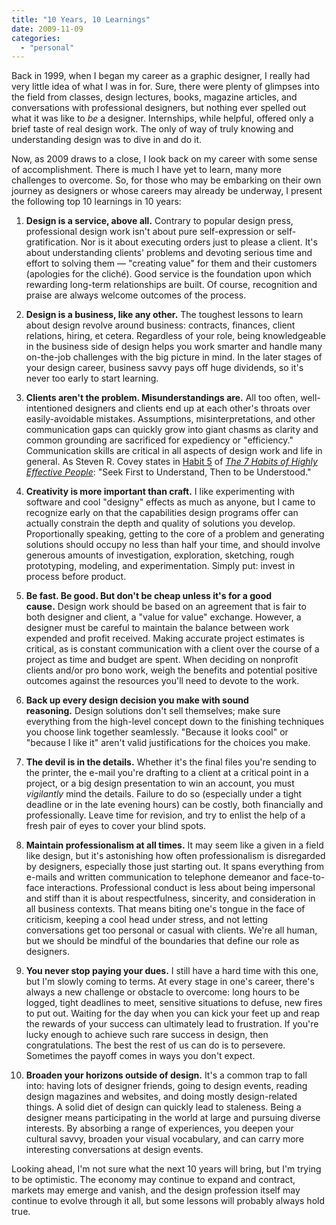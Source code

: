 ```yaml
---
title: "10 Years, 10 Learnings"
date: 2009-11-09
categories: 
  - "personal"
---
```


Back in 1999, when I began my career as a graphic designer, I really had very little idea of what I was in for. Sure, there were plenty of glimpses into the field from classes, design lectures, books, magazine articles, and conversations with professional designers, but nothing ever spelled out what it was like to _be_ a designer. Internships, while helpful, offered only a brief taste of real design work. The only of way of truly knowing and understanding design was to dive in and do it.

Now, as 2009 draws to a close, I look back on my career with some sense of accomplishment. There is much I have yet to learn, many more challenges to overcome. So, for those who may be embarking on their own journey as designers or whose careers may already be underway, I present the following top 10 learnings in 10 years:

1. **Design is a service, above all.** Contrary to popular design press, professional design work isn't about pure self-expression or self-gratification. Nor is it about executing orders just to please a client. It's about understanding clients' problems and devoting serious time and effort to solving them — "creating value" for them and their customers (apologies for the cliché). Good service is the foundation upon which rewarding long-term relationships are built. Of course, recognition and praise are always welcome outcomes of the process.

2. **Design is a business, like any other.** The toughest lessons to learn about design revolve around business: contracts, finances, client relations, hiring, et cetera. Regardless of your role, being knowledgeable in the business side of design helps you work smarter and handle many on-the-job challenges with the big picture in mind. In the later stages of your design career, business savvy pays off huge dividends, so it's never too early to start learning.

3. **Clients aren't the problem. Misunderstandings are.** All too often, well-intentioned designers and clients end up at each other's throats over easily-avoidable mistakes. Assumptions, misinterpretations, and other communication gaps can quickly grow into giant chasms as clarity and common grounding are sacrificed for expediency or "efficiency." Communication skills are critical in all aspects of design work and life in general. As Steven R. Covey states in [Habit 5](https://www.stephencovey.com/7habits/7habits-habit5.php) of [_The 7 Habits of Highly Effective People_](http://www.amazon.com/Habits-Highly-Effective-People/dp/0743269519/ref=sr_1_1?ie=UTF8&s=books&qid=1257708349&sr=8-1): "Seek First to Understand, Then to be Understood."

4. **Creativity is more important than craft.** I like experimenting with software and cool "designy" effects as much as anyone, but I came to recognize early on that the capabilities design programs offer can actually constrain the depth and quality of solutions you develop. Proportionally speaking, getting to the core of a problem and generating solutions should occupy no less than half your time, and should involve generous amounts of investigation, exploration, sketching, rough prototyping, modeling, and experimentation. Simply put: invest in process before product.

5. **Be fast. Be good. But don't be cheap unless it's for a good cause.** Design work should be based on an agreement that is fair to both designer and client, a "value for value" exchange. However, a designer must be careful to maintain the balance between work expended and profit received. Making accurate project estimates is critical, as is constant communication with a client over the course of a project as time and budget are spent. When deciding on nonprofit clients and/or pro bono work, weigh the benefits and potential positive outcomes against the resources you'll need to devote to the work.

6. **Back up every design decision you make with sound reasoning.** Design solutions don't sell themselves; make sure everything from the high-level concept down to the finishing techniques you choose link together seamlessly. "Because it looks cool" or "because I like it" aren't valid justifications for the choices you make.

7. **The devil is in the details.** Whether it's the final files you're sending to the printer, the e-mail you're drafting to a client at a critical point in a project, or a big design presentation to win an account, you must _vigilantly_ mind the details. Failure to do so (especially under a tight deadline or in the late evening hours) can be costly, both financially and professionally. Leave time for revision, and try to enlist the help of a fresh pair of eyes to cover your blind spots.

8. **Maintain professionalism at all times.** It may seem like a given in a field like design, but it's astonishing how often professionalism is disregarded by designers, especially those just starting out. It spans everything from e-mails and written communication to telephone demeanor and face-to-face interactions. Professional conduct is less about being impersonal and stiff than it is about respectfulness, sincerity, and consideration in all business contexts. That means biting one's tongue in the face of criticism, keeping a cool head under stress, and not letting conversations get too personal or casual with clients. We're all human, but we should be mindful of the boundaries that define our role as designers.

9. **You never stop paying your dues.** I still have a hard time with this one, but I'm slowly coming to terms. At every stage in one's career, there's always a new challenge or obstacle to overcome: long hours to be logged, tight deadlines to meet, sensitive situations to defuse, new fires to put out. Waiting for the day when you can kick your feet up and reap the rewards of your success can ultimately lead to frustration. If you're lucky enough to achieve such rare success in design, then congratulations. The best the rest of us can do is to persevere. Sometimes the payoff comes in ways you don't expect.

10. **Broaden your horizons outside of design.** It's a common trap to fall into: having lots of designer friends, going to design events, reading design magazines and websites, and doing mostly design-related things. A solid diet of design can quickly lead to staleness. Being a designer means participating in the world at large and pursuing diverse interests. By absorbing a range of experiences, you deepen your cultural savvy, broaden your visual vocabulary, and can carry more interesting conversations at design events.

Looking ahead, I'm not sure what the next 10 years will bring, but I'm trying to be optimistic. The economy may continue to expand and contract, markets may emerge and vanish, and the design profession itself may continue to evolve through it all, but some lessons will probably always hold true.